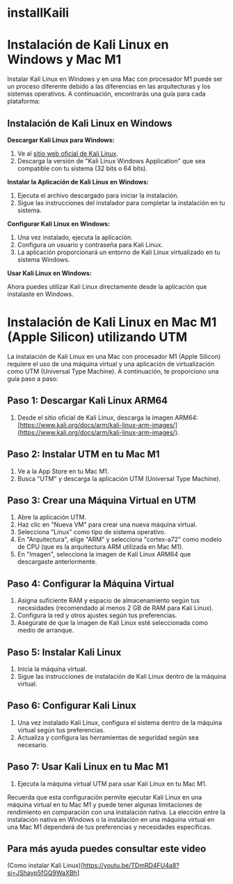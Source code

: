 # installKaili

# Instalación de Kali Linux en Windows y Mac M1

Instalar Kali Linux en Windows y en una Mac con procesador M1 puede ser un proceso diferente debido a las diferencias en las arquitecturas y los sistemas operativos. A continuación, encontrarás una guía para cada plataforma:

## Instalación de Kali Linux en Windows

**Descargar Kali Linux para Windows:**

1. Ve al [sitio web oficial de Kali Linux](https://www.kali.org/downloads/).
2. Descarga la versión de "Kali Linux Windows Application" que sea compatible con tu sistema (32 bits o 64 bits).

**Instalar la Aplicación de Kali Linux en Windows:**

1. Ejecuta el archivo descargado para iniciar la instalación.
2. Sigue las instrucciones del instalador para completar la instalación en tu sistema.

**Configurar Kali Linux en Windows:**

1. Una vez instalado, ejecuta la aplicación.
2. Configura un usuario y contraseña para Kali Linux.
3. La aplicación proporcionará un entorno de Kali Linux virtualizado en tu sistema Windows.

**Usar Kali Linux en Windows:**

Ahora puedes utilizar Kali Linux directamente desde la aplicación que instalaste en Windows.

# Instalación de Kali Linux en Mac M1 (Apple Silicon) utilizando UTM

La instalación de Kali Linux en una Mac con procesador M1 (Apple Silicon) requiere el uso de una máquina virtual y una aplicación de virtualización como UTM (Universal Type Machine). A continuación, te proporciono una guía paso a paso:

## Paso 1: Descargar Kali Linux ARM64

1. Desde el sitio oficial de Kali Linux, descarga la imagen ARM64: [https://www.kali.org/docs/arm/kali-linux-arm-images/](https://www.kali.org/docs/arm/kali-linux-arm-images/).

## Paso 2: Instalar UTM en tu Mac M1

1. Ve a la App Store en tu Mac M1.
2. Busca "UTM" y descarga la aplicación UTM (Universal Type Machine).

## Paso 3: Crear una Máquina Virtual en UTM

1. Abre la aplicación UTM.
2. Haz clic en "Nueva VM" para crear una nueva máquina virtual.
3. Selecciona "Linux" como tipo de sistema operativo.
4. En "Arquitectura", elige "ARM" y selecciona "cortex-a72" como modelo de CPU (que es la arquitectura ARM utilizada en Mac M1).
5. En "Imagen", selecciona la imagen de Kali Linux ARM64 que descargaste anteriormente.

## Paso 4: Configurar la Máquina Virtual

1. Asigna suficiente RAM y espacio de almacenamiento según tus necesidades (recomendado al menos 2 GB de RAM para Kali Linux).
2. Configura la red y otros ajustes según tus preferencias.
3. Asegúrate de que la imagen de Kali Linux esté seleccionada como medio de arranque.

## Paso 5: Instalar Kali Linux

1. Inicia la máquina virtual.
2. Sigue las instrucciones de instalación de Kali Linux dentro de la máquina virtual.

## Paso 6: Configurar Kali Linux

1. Una vez instalado Kali Linux, configura el sistema dentro de la máquina virtual según tus preferencias.
2. Actualiza y configura las herramientas de seguridad según sea necesario.

## Paso 7: Usar Kali Linux en tu Mac M1

1. Ejecuta la máquina virtual UTM para usar Kali Linux en tu Mac M1.

Recuerda que esta configuración permite ejecutar Kali Linux en una máquina virtual en tu Mac M1 y puede tener algunas limitaciones de rendimiento en comparación con una instalación nativa. La elección entre la instalación nativa en Windows o la instalación en una máquina virtual en una Mac M1 dependerá de tus preferencias y necesidades específicas.


## Para más ayuda puedes consultar este video
(Como instalar Kali Linux)[https://youtu.be/TDmRD4FU4a8?si=JShayp5fGQ9WaXBh] 
